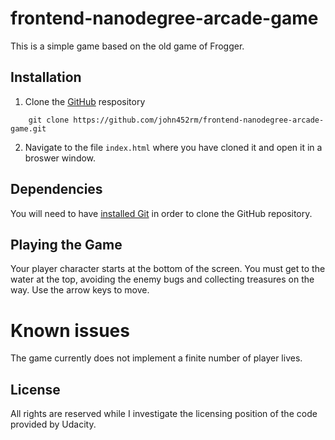 # frontend-nanodegree-arcade-game

This is a simple game based on the old game of Frogger.

## Installation

1. Clone the [GitHub](https://github.com) respository

```
    git clone https://github.com/john452rm/frontend-nanodegree-arcade-game.git
```

2. Navigate to the file `index.html` where you have cloned it and open it in a broswer window.

## Dependencies

You will need to have [installed Git](https://git-scm.com/book/en/v2/Getting-Started-Installing-Git) in order to clone the GitHub repository.

## Playing the Game

Your player character starts at the bottom of the screen. You must get to the water at the top, avoiding the enemy bugs and collecting treasures on the way. Use the arrow keys to move.

# Known issues

The game currently does not implement a finite number of player lives.

## License

All rights are reserved while I investigate the licensing position of the code provided by Udacity.